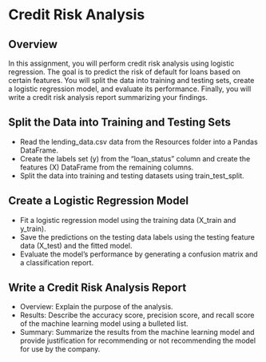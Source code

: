 # Credit Risk Analysis

## Overview

In this assignment, you will perform credit risk analysis using logistic regression. The goal is to predict the risk of default for loans based on certain features. You will split the data into training and testing sets, create a logistic regression model, and evaluate its performance. Finally, you will write a credit risk analysis report summarizing your findings.

## Split the Data into Training and Testing Sets

* Read the lending_data.csv data from the Resources folder into a Pandas DataFrame.
* Create the labels set (y) from the “loan_status” column and create the features (X) DataFrame from the remaining columns.
* Split the data into training and testing datasets using train_test_split.

## Create a Logistic Regression Model

* Fit a logistic regression model using the training data (X_train and y_train).
* Save the predictions on the testing data labels using the testing feature data (X_test) and the fitted model.
* Evaluate the model’s performance by generating a confusion matrix and a classification report.


## Write a Credit Risk Analysis Report

* Overview: Explain the purpose of the analysis.
* Results: Describe the accuracy score, precision score, and recall score of the machine learning model using a bulleted list.
* Summary: Summarize the results from the machine learning model and provide justification for recommending or not recommending the model for use by the company.




